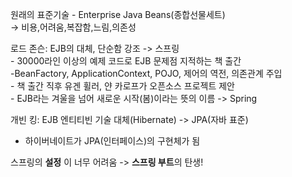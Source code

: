 원래의 표준기술 - Enterprise Java Beans(종합선물세트)   
-> 비용,어려움,복잡함,느림,의존성   

로드 존슨: EJB의 대체, 단순함 강조 -> 스프링   
\- 30000라인 이상의 예제 코드로 EJB 문제점 지적하는 책 출간   
\-BeanFactory, ApplicationContext, POJO, 제어의 역전, 의존관계 주입   
\- 책 출간 직후 유겐 휠러, 얀 카로프가 오픈소스 프로젝트 제안   
\- EJB라는 겨울을 넘어 새로운 시작(봄)이라는 뜻의 이름 -> Spring   

개빈 킹: EJB 엔티티빈 기술 대체(Hibernate) -> JPA(자바 표준)   
- 하이버네이트가 JPA(인터페이스)의 구현체가 됨   

스프링의 **설정** 이 너무 어려움 -> **스프링 부트**의 탄생!   

